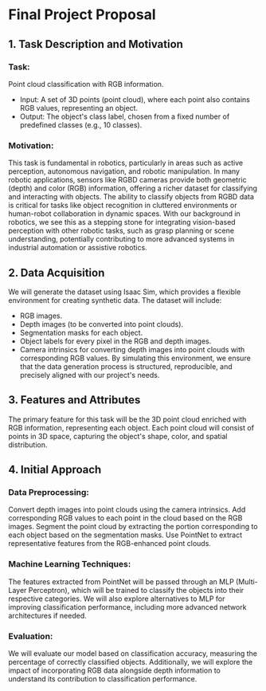 # Final Project Proposal
## 1. Task Description and Motivation
### Task:
Point cloud classification with RGB information.

* Input: A set of 3D points (point cloud), where each point also contains RGB values, representing an object.
* Output: The object's class label, chosen from a fixed number of predefined classes (e.g., 10 classes).
### Motivation:
This task is fundamental in robotics, particularly in areas such as active perception, autonomous navigation, and robotic manipulation. In many robotic applications, sensors like RGBD cameras provide both geometric (depth) and color (RGB) information, offering a richer dataset for classifying and interacting with objects. The ability to classify objects from RGBD data is critical for tasks like object recognition in cluttered environments or human-robot collaboration in dynamic spaces. With our background in robotics, we see this as a stepping stone for integrating vision-based perception with other robotic tasks, such as grasp planning or scene understanding, potentially contributing to more advanced systems in industrial automation or assistive robotics.

## 2. Data Acquisition
We will generate the dataset using Isaac Sim, which provides a flexible environment for creating synthetic data. The dataset will include:

* RGB images.
* Depth images (to be converted into point clouds).
* Segmentation masks for each object.
* Object labels for every pixel in the RGB and depth images.
* Camera intrinsics for converting depth images into point clouds with corresponding RGB values.
By simulating this environment, we ensure that the data generation process is structured, reproducible, and precisely aligned with our project's needs.

## 3. Features and Attributes
The primary feature for this task will be the 3D point cloud enriched with RGB information, representing each object. Each point cloud will consist of points in 3D space, capturing the object's shape, color, and spatial distribution.

## 4. Initial Approach
### Data Preprocessing:
Convert depth images into point clouds using the camera intrinsics.
Add corresponding RGB values to each point in the cloud based on the RGB images.
Segment the point cloud by extracting the portion corresponding to each object based on the segmentation masks.
Use PointNet to extract representative features from the RGB-enhanced point clouds.
### Machine Learning Techniques:
The features extracted from PointNet will be passed through an MLP (Multi-Layer Perceptron), which will be trained to classify the objects into their respective categories. We will also explore alternatives to MLP for improving classification performance, including more advanced network architectures if needed.

### Evaluation:
We will evaluate our model based on classification accuracy, measuring the percentage of correctly classified objects. Additionally, we will explore the impact of incorporating RGB data alongside depth information to understand its contribution to classification performance.
